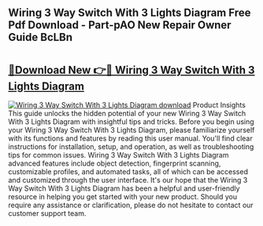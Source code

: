 ## Wiring 3 Way Switch With 3 Lights Diagram Free Pdf Download - Part-pAO New Repair Owner Guide BcLBn

# <h2><a href="http://dfo8ff.blite.top/?on=Wiring+3+Way+Switch+With+3+Lights+Diagram">🔗Download New 👉🔴 Wiring 3 Way Switch With 3 Lights Diagram</a></h2>

[![Wiring 3 Way Switch With 3 Lights Diagram download](https://i.imgur.com/lujVjoI.png)](http://dfo8ff.blite.top/?on=Wiring+3+Way+Switch+With+3+Lights+Diagram)
Product Insights This guide unlocks the hidden potential of your new Wiring 3 Way Switch With 3 Lights Diagram with insightful tips and tricks. Before you begin using your Wiring 3 Way Switch With 3 Lights Diagram, please familiarize yourself with its functions and features by reading this user manual. You'll find clear instructions for installation, setup, and operation, as well as troubleshooting tips for common issues. Wiring 3 Way Switch With 3 Lights Diagram advanced features include object detection, fingerprint scanning, customizable profiles, and automated tasks, all of which can be accessed and customized through the user interface. It's our hope that the Wiring 3 Way Switch With 3 Lights Diagram has been a helpful and user-friendly resource in helping you get started with your new product. Should you require any assistance or clarification, please do not hesitate to contact our customer support team.
